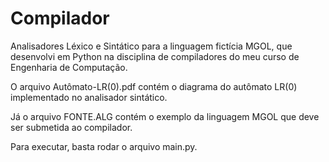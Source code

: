 # Compilador
Analisadores Léxico e Sintático para a linguagem fictícia MGOL, que desenvolvi em Python na disciplina de compiladores do meu curso de Engenharia de Computação.

O arquivo Autômato-LR(0).pdf contém o diagrama do autômato LR(0) implementado no analisador sintático.

Já o arquivo FONTE.ALG contém o exemplo da linguagem MGOL que deve ser submetida ao compilador.

Para executar, basta rodar o arquivo main.py. 
